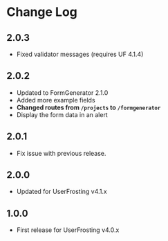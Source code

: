 # Change Log

## 2.0.3
- Fixed validator messages (requires UF 4.1.4)

## 2.0.2
- Updated to FormGenerator 2.1.0
- Added more example fields
- **Changed routes from `/projects` to `/formgenerator`**
- Display the form data in an alert

## 2.0.1
- Fix issue with previous release.

## 2.0.0
- Updated for UserFrosting v4.1.x

## 1.0.0
- First release for UserFrosting v4.0.x
